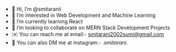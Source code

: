 - 👋 Hi, I’m @smitaranii
- 👀 I’m interested in Web Development and Machine Learning
- 🌱 I’m currently learning React
- 💞️ I’m looking to collaborate on MERN Stack Development Projects
- ✉️ You can reach me at email:- smitarani2002sumi@gmail.com
- 💁 You can also DM me at instagram:-  _.smitarani._


